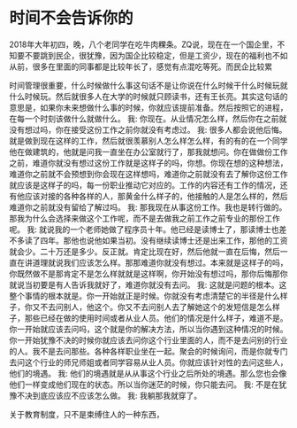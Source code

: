 # 时间不会告诉你的

2018年大年初四，晚，八个老同学在吃牛肉粿条。ZQ说，现在在一个国企里，不知要不要跳到民企，很犹豫，因为国企比较稳定，但是工资少，现在的福利也不如从前，很多在里面的同事都是比较年长了，感觉有点混吃等死。而民企比较累 


时间管理很重要，什么时候做什么事这句话不是让你说在什么时候干什么时候玩就什么时候玩。然后就很多人在大学的时候就只顾读书，还有王长亮。其实这句话的意思是，如果你未来想做什么事的时候，你就应该提前准备。然后按照它的进程，在每一个时刻该做什么就做什么。
我:
你现在。从业情况怎么样，然后你在之前就没有想过吗，你在接受这份工作之前你就没有考虑过。
我:
很多人都会说他后悔。就是做到现在这样的工作，然后就很羡慕别人怎么样怎么样，有的有的在一个同学他在做建筑的，他就是问我一直坐在办公室就行了，那我就想问。你在做做份工作之前，难道你就没有想过这份工作就是这样子的吗，你想。你现在想的这种想法，难道你之前就不会预想到你会现在这样想吗，难道你之前就没有去了解你这份工作就应该是这样子的吗，每一份职业推动它对应的。工作的内容还有工作的情况，还有他应该对接的各种各样的人，那黄金什么样子的，他接触的人是怎么样的，然后难道你之前就没有留给了解过吗。
我:
那我现在从事这份工作。我也是转行做的。那我为什么会选择来做这个工作呢，而不是去做我之前工作之前专业的那份工作呢。
我:
就说我的一个老师她做了程序员十年。他已经是读博士了，那读博士也差不多读了四年。那他也说他如果当初。没有继续读博士还是出来工作，那他的工资就会少。二十万还是多少。反正就。肯定比现在好，然后他就一直在后悔，然后一直在讲道理就说我们应该怎么样。那那难道你就没有想过。本来就是这样子的吗，你既然做不是那肯定不是怎么样就就是这样啊，你开始没有想过吗，那你后悔那你就说当初要是有人告诉我就好了，难道你就没有去问。
我:
这就是问题的根本。这整个事情的根本就是。你一开始就正是时候。你就没有考虑清楚它的半径是什么样子，你又不去问别人，他这个。你又不去问别人去了解她这个的发短信是怎么样子，那些已经在做的使用时间或者从业人员。他们的情况是什么样子，难道不是。你一开始就应该去问吗，这个就是你的解决方法，所以当你遇到这种情况的时候。你一开始犹豫不决的时候你就应该去问你这个行业里面的人，而不是去问别的行业的人。我不是去问那些。各种各样职业坐在一起。聚会的时候询问，而是你就专门去问这个行业的师兄师姐或者同学容易从业人员。你就应该针对性的去问这些人，他们的境遇。
我:
他们的境遇就是从从事这个行业之后所处的境遇。那么您也会像他们一样变成他们现在的状态。所以当你迷茫的时候，你只能去问。
我:
不是在犹豫不决到底应该应不应该怎么做。
我:
我躺那我就穿了。


关于教育制度，只不是束缚住人的一种东西，